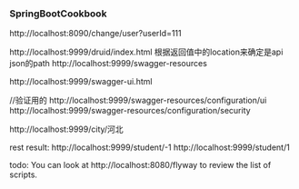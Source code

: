 ### SpringBootCookbook
http://localhost:8090/change/user?userId=111

http://localhost:9999/druid/index.html
根据返回值中的location来确定是api json的path
http://localhost:9999/swagger-resources

http://localhost:9999/swagger-ui.html

//验证用的
http://localhost:9999/swagger-resources/configuration/ui
http://localhost:9999/swagger-resources/configuration/security

http://localhost:9999/city/河北

rest result:
http://localhost:9999/student/-1
http://localhost:9999/student/1


todo:
You can look at http://localhost:8080/flyway to review the list of scripts.


